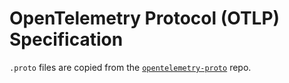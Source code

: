 # OpenTelemetry Protocol (OTLP) Specification

`.proto` files are copied from the
[`opentelemetry-proto`](https://github.com/open-telemetry/opentelemetry-proto/commit/1a931b4b57c34e7fd8f7dddcaa9b7587840e9c08)
repo.	
